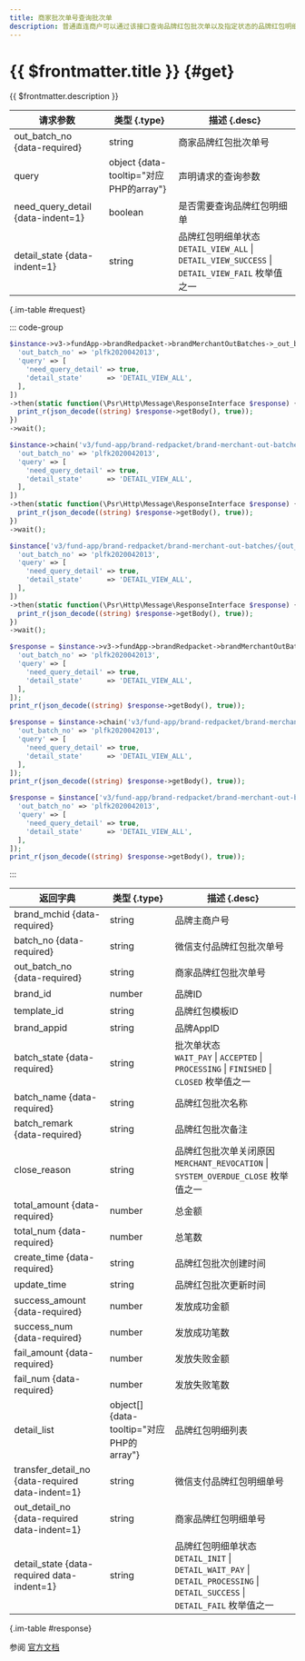 ```yaml
---
title: 商家批次单号查询批次单
description: 普通直连商户可以通过该接口查询品牌红包批次单以及指定状态的品牌红包明细单。
---
```


# {{ $frontmatter.title }} {#get}

{{ $frontmatter.description }}

| 请求参数 | 类型 {.type} | 描述 {.desc}
| --- | --- | ---
| out_batch_no {data-required} | string | 商家品牌红包批次单号
| query | object {data-tooltip="对应PHP的array"} | 声明请求的查询参数
| need_query_detail {data-indent=1} | boolean | 是否需要查询品牌红包明细单
| detail_state {data-indent=1} | string | 品牌红包明细单状态<br/>`DETAIL_VIEW_ALL` \| `DETAIL_VIEW_SUCCESS` \| `DETAIL_VIEW_FAIL` 枚举值之一

{.im-table #request}

::: code-group

```php [异步纯链式]
$instance->v3->fundApp->brandRedpacket->brandMerchantOutBatches->_out_batch_no_->getAsync([
  'out_batch_no' => 'plfk2020042013',
  'query' => [
    'need_query_detail' => true,
    'detail_state'      => 'DETAIL_VIEW_ALL',
  ],
])
->then(static function(\Psr\Http\Message\ResponseInterface $response) {
  print_r(json_decode((string) $response->getBody(), true));
})
->wait();
```

```php [异步声明式]
$instance->chain('v3/fund-app/brand-redpacket/brand-merchant-out-batches/{out_batch_no}')->getAsync([
  'out_batch_no' => 'plfk2020042013',
  'query' => [
    'need_query_detail' => true,
    'detail_state'      => 'DETAIL_VIEW_ALL',
  ],
])
->then(static function(\Psr\Http\Message\ResponseInterface $response) {
  print_r(json_decode((string) $response->getBody(), true));
})
->wait();
```

```php [异步属性式]
$instance['v3/fund-app/brand-redpacket/brand-merchant-out-batches/{out_batch_no}']->getAsync([
  'out_batch_no' => 'plfk2020042013',
  'query' => [
    'need_query_detail' => true,
    'detail_state'      => 'DETAIL_VIEW_ALL',
  ],
])
->then(static function(\Psr\Http\Message\ResponseInterface $response) {
  print_r(json_decode((string) $response->getBody(), true));
})
->wait();
```

```php [同步纯链式]
$response = $instance->v3->fundApp->brandRedpacket->brandMerchantOutBatches->_out_batch_no_->get([
  'out_batch_no' => 'plfk2020042013',
  'query' => [
    'need_query_detail' => true,
    'detail_state'      => 'DETAIL_VIEW_ALL',
  ],
]);
print_r(json_decode((string) $response->getBody(), true));
```

```php [同步声明式]
$response = $instance->chain('v3/fund-app/brand-redpacket/brand-merchant-out-batches/{out_batch_no}')->get([
  'out_batch_no' => 'plfk2020042013',
  'query' => [
    'need_query_detail' => true,
    'detail_state'      => 'DETAIL_VIEW_ALL',
  ],
]);
print_r(json_decode((string) $response->getBody(), true));
```

```php [同步属性式]
$response = $instance['v3/fund-app/brand-redpacket/brand-merchant-out-batches/{out_batch_no}']->get([
  'out_batch_no' => 'plfk2020042013',
  'query' => [
    'need_query_detail' => true,
    'detail_state'      => 'DETAIL_VIEW_ALL',
  ],
]);
print_r(json_decode((string) $response->getBody(), true));
```

:::

| 返回字典 | 类型 {.type} | 描述 {.desc}
| --- | --- | ---
| brand_mchid {data-required} | string | 品牌主商户号
| batch_no {data-required} | string | 微信支付品牌红包批次单号
| out_batch_no {data-required} | string | 商家品牌红包批次单号
| brand_id | number | 品牌ID
| template_id | string | 品牌红包模板ID
| brand_appid | string | 品牌AppID
| batch_state {data-required} | string | 批次单状态<br/>`WAIT_PAY` \| `ACCEPTED` \| `PROCESSING` \| `FINISHED` \| `CLOSED` 枚举值之一
| batch_name {data-required} | string | 品牌红包批次名称
| batch_remark {data-required} | string | 品牌红包批次备注
| close_reason | string | 品牌红包批次单关闭原因<br/>`MERCHANT_REVOCATION` \| `SYSTEM_OVERDUE_CLOSE` 枚举值之一
| total_amount {data-required} | number | 总金额
| total_num {data-required} | number | 总笔数
| create_time {data-required} | string | 品牌红包批次创建时间
| update_time | string | 品牌红包批次更新时间
| success_amount {data-required} | number | 发放成功金额
| success_num {data-required} | number | 发放成功笔数
| fail_amount {data-required} | number | 发放失败金额
| fail_num {data-required} | number | 发放失败笔数
| detail_list | object[] {data-tooltip="对应PHP的array"} | 品牌红包明细列表
| transfer_detail_no {data-required data-indent=1} | string | 微信支付品牌红包明细单号
| out_detail_no {data-required data-indent=1} | string | 商家品牌红包明细单号
| detail_state {data-required data-indent=1} | string | 品牌红包明细单状态<br/>`DETAIL_INIT` \| `DETAIL_WAIT_PAY` \| `DETAIL_PROCESSING` \| `DETAIL_SUCCESS` \| `DETAIL_FAIL` 枚举值之一

{.im-table #response}

参阅 [官方文档](https://pay.weixin.qq.com/doc/v3/merchant/4014310378)
